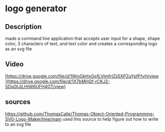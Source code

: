 # logo generator
## Description
made a command line application that accepts user input for a shape, shape color, 3 characters of text, and text color  and creates a corresponding logo as an svg file
## Video
[https://drive.google.com/file/d/1WinGkHxGq1LVImfrlZjjSXPZuYpfFfvH/view](https://drive.google.com/file/d/1X7bMHQf-rCKJ2-SDqGtJjLHtW6UFH4GT/view)

## sources
https://github.com/ThomasCalle/Thomas-Object-Oriented-Programming-SVG-Logo-Maker/tree/main
used this source to help figure out how to write to an svg file

